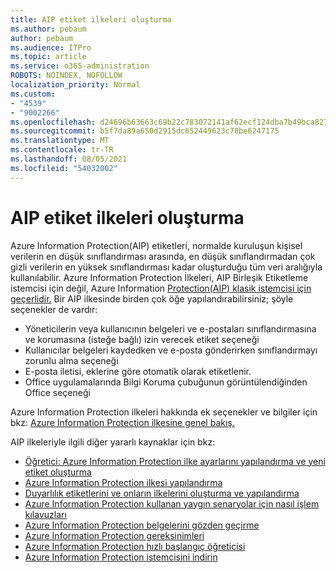 ```yaml
---
title: AIP etiket ilkeleri oluşturma
ms.author: pebaum
author: pebaum
ms.audience: ITPro
ms.topic: article
ms.service: o365-administration
ROBOTS: NOINDEX, NOFOLLOW
localization_priority: Normal
ms.custom:
- "4539"
- "9002266"
ms.openlocfilehash: d24696b63663c69b22c783072141af62ecf124dba7b49bca827381f39f88640e
ms.sourcegitcommit: b5f7da89a650d2915dc652449623c78be6247175
ms.translationtype: MT
ms.contentlocale: tr-TR
ms.lasthandoff: 08/05/2021
ms.locfileid: "54032002"
---
```

# <a name="creating-aip-label-policies"></a>AIP etiket ilkeleri oluşturma

Azure Information Protection(AIP) etiketleri, normalde kuruluşun kişisel verilerin en düşük sınıflandırması arasında, en düşük sınıflandırmadan çok gizli verilerin en yüksek sınıflandırması kadar oluşturduğu tüm veri aralığıyla kullanılabilir. Azure Information Protection İlkeleri, AIP Birleşik Etiketleme istemcisi için değil, Azure Information [Protection(AIP) klasik istemcisi için geçerlidir.](https://docs.microsoft.com/azure/information-protection/rms-client/unifiedlabelingclient-version-release-history) Bir AIP ilkesinde birden çok öğe yapılandırabilirsiniz; şöyle seçenekler de vardır:

- Yöneticilerin veya kullanıcının belgeleri ve e-postaları sınıflandırmasına ve korumasına (isteğe bağlı) izin verecek etiket seçeneği
- Kullanıcılar belgeleri kaydedken ve e-posta gönderirken sınıflandırmayı zorunlu alma seçeneği
- E-posta iletisi, eklerine göre otomatik olarak etiketlenir.
- Office uygulamalarında Bilgi Koruma çubuğunun görüntülendiğinden Office seçeneği

Azure Information Protection ilkeleri hakkında ek seçenekler ve bilgiler için bkz: [Azure Information Protection ilkesine genel bakış.](https://docs.microsoft.com/azure/information-protection/overview-policy)  

AIP ilkeleriyle ilgili diğer yararlı kaynaklar için bkz:

- [Öğretici: Azure Information Protection ilke ayarlarını yapılandırma ve yeni etiket oluşturma](https://docs.microsoft.com/azure/information-protection/infoprotect-quick-start-tutorial)  
- [Azure Information Protection ilkesi yapılandırma](https://docs.microsoft.com/azure/information-protection/configure-policy)  
- [Duyarlılık etiketlerini ve onların ilkelerini oluşturma ve yapılandırma](https://docs.microsoft.com/microsoft-365/compliance/create-sensitivity-labels)  
- [Azure Information Protection kullanan yaygın senaryolar için nasıl işlem kılavuzları](https://docs.microsoft.com/azure/information-protection/how-to-guides)  
- [Azure Information Protection belgelerini gözden geçirme](https://docs.microsoft.com/azure/information-protection/what-is-information-protection)  
- [Azure Information Protection gereksinimleri](https://docs.microsoft.com/azure/information-protection/get-started/requirements)  
- [Azure Information Protection hızlı başlangıç öğreticisi](https://docs.microsoft.com/azure/information-protection/get-started/infoprotect-quick-start-tutorial)  
- [Azure Information Protection istemcisini indirin](https://www.microsoft.com/download/details.aspx?id=53018)